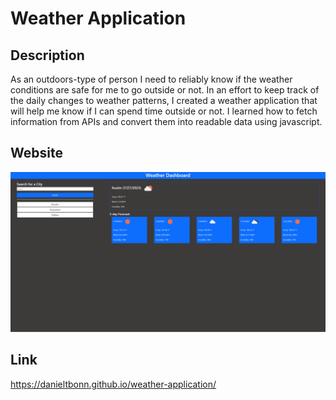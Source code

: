 # Weather Application

## Description

As an outdoors-type of person I need to reliably know if the weather conditions are safe for me to go outside or not. In
an effort to keep track of the daily changes to weather patterns, I created a weather application that will help me know
if I can spend time outside or not. I learned how to fetch information from APIs and convert them into readable data using javascript.

## Website

![Weather-Application](./assets/images/weather-application-pic.png)

## Link

https://danieltbonn.github.io/weather-application/

